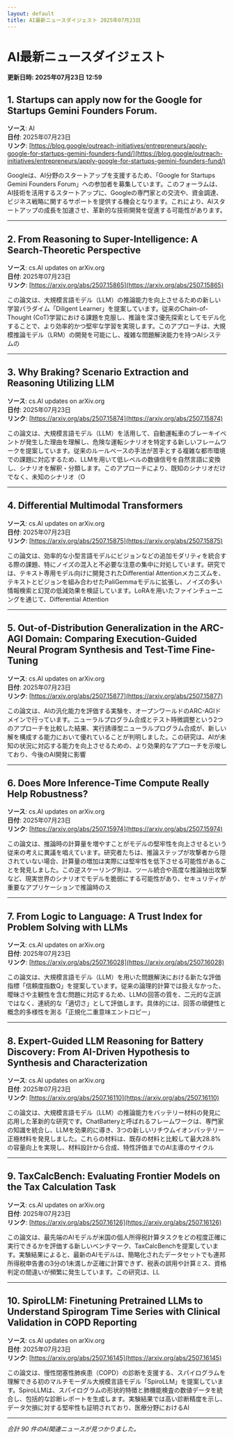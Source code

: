 ```yaml
---
layout: default
title: AI最新ニュースダイジェスト 2025年07月23日
---
```


# AI最新ニュースダイジェスト
**更新日時: 2025年07月23日 12:59**

## 1. Startups can apply now for the Google for Startups Gemini Founders Forum.

**ソース**: AI  
**日付**: 2025年07月23日  
**リンク**: [https://blog.google/outreach-initiatives/entrepreneurs/apply-google-for-startups-gemini-founders-fund/](https://blog.google/outreach-initiatives/entrepreneurs/apply-google-for-startups-gemini-founders-fund/)  

Googleは、AI分野のスタートアップを支援するため、「Google for Startups Gemini Founders Forum」への参加者を募集しています。このフォーラムは、AI技術を活用するスタートアップに、Googleの専門家との交流や、資金調達、ビジネス戦略に関するサポートを提供する機会となります。これにより、AIスタートアップの成長を加速させ、革新的な技術開発を促進する可能性があります。
  

---

## 2. From Reasoning to Super-Intelligence: A Search-Theoretic Perspective

**ソース**: cs.AI updates on arXiv.org  
**日付**: 2025年07月23日  
**リンク**: [https://arxiv.org/abs/2507.15865](https://arxiv.org/abs/2507.15865)  

この論文は、大規模言語モデル（LLM）の推論能力を向上させるための新しい学習パラダイム「Diligent Learner」を提案しています。従来のChain-of-Thought (CoT)学習における課題を克服し、推論を深さ優先探索としてモデル化することで、より効率的かつ堅牢な学習を実現します。このアプローチは、大規模推論モデル（LRM）の開発を可能にし、複雑な問題解決能力を持つAIシステムの  

---

## 3. Why Braking? Scenario Extraction and Reasoning Utilizing LLM

**ソース**: cs.AI updates on arXiv.org  
**日付**: 2025年07月23日  
**リンク**: [https://arxiv.org/abs/2507.15874](https://arxiv.org/abs/2507.15874)  

この論文は、大規模言語モデル（LLM）を活用して、自動運転車のブレーキイベントが発生した理由を理解し、危険な運転シナリオを特定する新しいフレームワークを提案しています。従来のルールベースの手法が苦手とする複雑な都市環境での課題に対応するため、LLMを用いて低レベルの数値信号を自然言語に変換し、シナリオを解釈・分類します。このアプローチにより、既知のシナリオだけでなく、未知のシナリオ（O  

---

## 4. Differential Multimodal Transformers

**ソース**: cs.AI updates on arXiv.org  
**日付**: 2025年07月23日  
**リンク**: [https://arxiv.org/abs/2507.15875](https://arxiv.org/abs/2507.15875)  

この論文は、効率的な小型言語モデルにビジョンなどの追加モダリティを統合する際の課題、特にノイズの混入と不必要な注意の集中に対処しています。研究では、テキスト専用モデル向けに開発されたDifferential Attentionメカニズムを、テキストとビジョンを組み合わせたPaliGemmaモデルに拡張し、ノイズの多い情報検索と幻覚の低減効果を検証しています。LoRAを用いたファインチューニングを通じて、Differential Attention  

---

## 5. Out-of-Distribution Generalization in the ARC-AGI Domain: Comparing Execution-Guided Neural Program Synthesis and Test-Time Fine-Tuning

**ソース**: cs.AI updates on arXiv.org  
**日付**: 2025年07月23日  
**リンク**: [https://arxiv.org/abs/2507.15877](https://arxiv.org/abs/2507.15877)  

この論文は、AIの汎化能力を評価する実験を、オープンワールドのARC-AGIドメインで行っています。ニューラルプログラム合成とテスト時微調整という2つのアプローチを比較した結果、実行誘導型ニューラルプログラム合成が、新しい解を構成する能力において優れていることが判明しました。この研究は、AIが未知の状況に対応する能力を向上させるための、より効果的なアプローチを示唆しており、今後のAI開発に影響  

---

## 6. Does More Inference-Time Compute Really Help Robustness?

**ソース**: cs.AI updates on arXiv.org  
**日付**: 2025年07月23日  
**リンク**: [https://arxiv.org/abs/2507.15974](https://arxiv.org/abs/2507.15974)  

この論文は、推論時の計算量を増やすことがモデルの堅牢性を向上させるという従来の考えに異議を唱えています。研究者たちは、推論ステップが攻撃者から隠されていない場合、計算量の増加は実際には堅牢性を低下させる可能性があることを発見しました。この逆スケーリング則は、ツール統合や高度な推論抽出攻撃など、現実世界のシナリオでモデルを脆弱にする可能性があり、セキュリティが重要なアプリケーションで推論時のス  

---

## 7. From Logic to Language: A Trust Index for Problem Solving with LLMs

**ソース**: cs.AI updates on arXiv.org  
**日付**: 2025年07月23日  
**リンク**: [https://arxiv.org/abs/2507.16028](https://arxiv.org/abs/2507.16028)  

この論文は、大規模言語モデル（LLM）を用いた問題解決における新たな評価指標「信頼度指数Q」を提案しています。従来の論理的計算では扱えなかった、曖昧さや主観性を含む問題に対応するため、LLMの回答の質を、二元的な正誤ではなく、連続的な「適切さ」として評価します。具体的には、回答の頑健性と概念的多様性を測る「正規化二重意味エントロピー」  

---

## 8. Expert-Guided LLM Reasoning for Battery Discovery: From AI-Driven Hypothesis to Synthesis and Characterization

**ソース**: cs.AI updates on arXiv.org  
**日付**: 2025年07月23日  
**リンク**: [https://arxiv.org/abs/2507.16110](https://arxiv.org/abs/2507.16110)  

この論文は、大規模言語モデル（LLM）の推論能力をバッテリー材料の発見に応用した革新的な研究です。ChatBatteryと呼ばれるフレームワークは、専門家の知識を統合し、LLMを効果的に導き、3つの新しいリチウムイオンバッテリー正極材料を発見しました。これらの材料は、既存の材料と比較して最大28.8%の容量向上を実現し、材料設計から合成、特性評価までのAI主導のサイクル  

---

## 9. TaxCalcBench: Evaluating Frontier Models on the Tax Calculation Task

**ソース**: cs.AI updates on arXiv.org  
**日付**: 2025年07月23日  
**リンク**: [https://arxiv.org/abs/2507.16126](https://arxiv.org/abs/2507.16126)  

この論文は、最先端のAIモデルが米国の個人所得税計算タスクをどの程度正確に実行できるかを評価する新しいベンチマーク、TaxCalcBenchを提案しています。実験結果によると、最新のAIモデルは、簡略化されたデータセットでも連邦所得税申告書の3分の1未満しか正確に計算できず、税表の誤用や計算ミス、資格判定の間違いが頻繁に発生しています。この研究は、LL  

---

## 10. SpiroLLM: Finetuning Pretrained LLMs to Understand Spirogram Time Series with Clinical Validation in COPD Reporting

**ソース**: cs.AI updates on arXiv.org  
**日付**: 2025年07月23日  
**リンク**: [https://arxiv.org/abs/2507.16145](https://arxiv.org/abs/2507.16145)  

この論文は、慢性閉塞性肺疾患（COPD）の診断を支援する、スパイログラムを理解できる初のマルチモーダル大規模言語モデル「SpiroLLM」を提案しています。SpiroLLMは、スパイログラムの形状的特徴と肺機能検査の数値データを統合し、包括的な診断レポートを生成します。実験結果では高い診断精度を示し、データ欠損に対する堅牢性も証明されており、医療分野におけるAI  

---

*合計 90 件のAI関連ニュースが見つかりました。*
